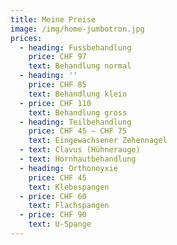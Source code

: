 ```yaml
---
title: Meine Preise
image: /img/home-jumbotron.jpg
prices:
  - heading: Fussbehandlung
    price: CHF 97
    text: Behandlung normal
  - heading: ''
    price: CHF 85
    text: Behandlung klein
  - price: CHF 110
    text: Behandlung gross
  - heading: Teilbehandlung
    price: CHF 45 – CHF 75
    text: Eingewachsener Zehennagel
  - text: Clavus (Hühnerauge)
  - text: Hornhautbehandlung
  - heading: Orthonoyxie
    price: CHF 45
    text: Klebespangen
  - price: CHF 60
    text: Flachspangen
  - price: CHF 90
    text: U-Spange
---
```



